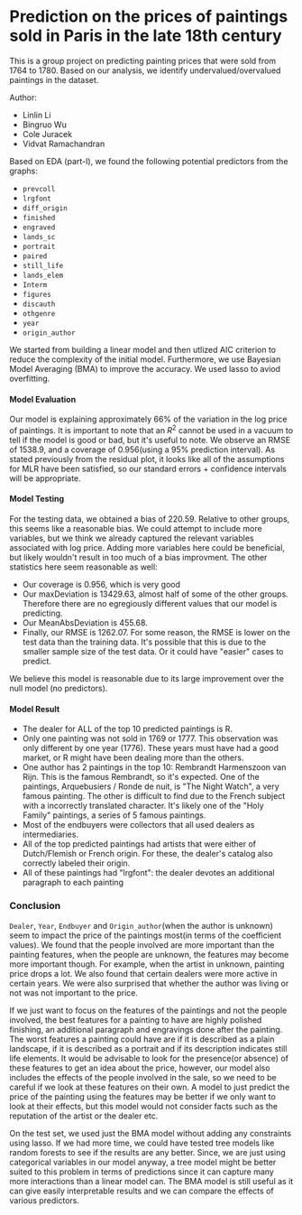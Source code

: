 # Prediction on the prices of paintings sold in Paris in the late 18th century
This is a group project on predicting painting prices that were sold from 1764 to 1780. Based on our analysis, we identify undervalued/overvalued paintings in the dataset. 

Author:
- Linlin Li
- Bingruo Wu
- Cole Juracek
- Vidvat Ramachandran

Based on EDA (part-I), we found the following potential predictors from the graphs:
- `prevcoll`
- `lrgfont`
- `diff_origin`
- `finished`
- `engraved`
- `lands_sc`
- `portrait`
- `paired`
- `still_life`
- `lands_elem`
- `Interm`
- `figures`
- `discauth`
- `othgenre`
- `year`
- `origin_author`

We started from building a linear model and then utlized AIC criterion to reduce the complexity of the initial model. Furthermore, we use Bayesian Model Averaging (BMA) to improve the accuracy. We used lasso to aviod overfitting. 

#### Model Evaluation

Our model is explaining approximately 66% of the variation in the log price of paintings. It is important to note that an $R^2$ cannot be used in a vacuum to tell if the model is good or bad, but it's useful to note. We observe an RMSE of 1538.9, and a coverage of 0.956(using a 95% prediction interval). As stated previously from the residual plot, it looks like all of the assumptions for MLR have been satisfied, so our standard errors + confidence intervals will be appropriate.

#### Model Testing

For the testing data, we obtained a bias of 220.59. Relative to other groups, this seems like a reasonable bias. We could attempt to include more variables, but we think we already captured the relevant variables associated with log price. Adding more variables here could be beneficial, but likely wouldn't result in too much of a bias improvment. The other statistics here seem reasonable as well:

- Our coverage is 0.956, which is very good
- Our maxDeviation is 13429.63, almost half of some of the other groups. Therefore there are no egregiously different values that our model is predicting.
- Our MeanAbsDeviation is 455.68.
- Finally, our RMSE is 1262.07. For some reason, the RMSE is lower on the test data than the training data. It's possible that this is due to the smaller sample size of the test data. Or it could have "easier" cases to predict.

We believe this model is reasonable due to its large improvement over the null model (no predictors).

#### Model Result

- The dealer for ALL of the top 10 predicted paintings is R.
- Only one painting was not sold in 1769 or 1777. This observation was only different by one year (1776). These years must have had a good market, or R might have been dealing more than the others.
- One author has 2 paintings in the top 10: Rembrandt Harmenszoon van Rijn. This is the famous Rembrandt, so it's expected. One of the paintings, Arquebusiers / Ronde de nuit, is "The Night Watch", a very famous painting. The other is difficult to find due to the French subject with a incorrectly translated character. It's likely one of the "Holy Family" paintings, a series of 5 famous paintings.
- Most of the endbuyers were collectors that all used dealers as intermediaries.
- All of the top predicted paintings had artists that were either of Dutch/Flemish or French origin. For these, the dealer's catalog also correctly labeled their origin.
- All of these paintings had "lrgfont": the dealer devotes an additional paragraph to each painting


### Conclusion

`Dealer`, `Year`, `Endbuyer` and `Origin_author`(when the author is unknown) seem to impact the price of the paintings most(in terms of the coefficient values). We found that the people involved are more important than the painting features, when the people are unknown, the features may become more important though. For example, when the artist in unknown, painting price drops a lot. We also found that certain dealers were more active in certain years. We were also surprised that whether the author was living or not was not important to the price.

If we just want to focus on the features of the paintings and not the people involved, the best features for a painting to have are highly polished finishing, an additional paragraph and engravings done after the painting. The worst features a painting could have are if it is described as a plain landscape, if it is described as a portrait and if its description indicates still life elements. It would be advisable to look for the presence(or absence) of these features to get an idea about the price, however, our model also includes the effects of the people involved in the sale, so we need to be careful if we look at these features on their own. A model to just predict the price of the painting using the features may be better if we only want to look at their effects, but this model would not consider facts such as the reputation of the artist or the dealer etc.

On the test set, we used just the BMA model without adding any constraints using lasso. If we had more time, we could have tested tree models like random forests to see if the results are any better. Since, we are just using categorical variables in our model anyway, a tree model might be better suited to this problem in terms of predictions since it can capture many more interactions than a linear model can. The BMA model is still useful as it can give easily interpretable results and we can compare the effects of various predictors.
